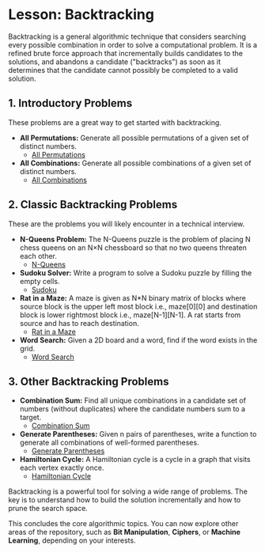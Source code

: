 
# Lesson: Backtracking

Backtracking is a general algorithmic technique that considers searching every possible combination in order to solve a computational problem. It is a refined brute force approach that incrementally builds candidates to the solutions, and abandons a candidate ("backtracks") as soon as it determines that the candidate cannot possibly be completed to a valid solution.

## 1. Introductory Problems

These problems are a great way to get started with backtracking.

*   **All Permutations:** Generate all possible permutations of a given set of distinct numbers.
    *   [All Permutations](all_permutations.py)
*   **All Combinations:** Generate all possible combinations of a given set of distinct numbers.
    *   [All Combinations](all_combinations.py)

## 2. Classic Backtracking Problems

These are the problems you will likely encounter in a technical interview.

*   **N-Queens Problem:** The N-Queens puzzle is the problem of placing N chess queens on an N×N chessboard so that no two queens threaten each other.
    *   [N-Queens](n_queens.py)
*   **Sudoku Solver:** Write a program to solve a Sudoku puzzle by filling the empty cells.
    *   [Sudoku](sudoku.py)
*   **Rat in a Maze:** A maze is given as N*N binary matrix of blocks where source block is the upper left most block i.e., maze[0][0] and destination block is lower rightmost block i.e., maze[N-1][N-1]. A rat starts from source and has to reach destination.
    *   [Rat in a Maze](rat_in_maze.py)
*   **Word Search:** Given a 2D board and a word, find if the word exists in the grid.
    *   [Word Search](word_search.py)

## 3. Other Backtracking Problems

*   **Combination Sum:** Find all unique combinations in a candidate set of numbers (without duplicates) where the candidate numbers sum to a target.
    *   [Combination Sum](combination_sum.py)
*   **Generate Parentheses:** Given n pairs of parentheses, write a function to generate all combinations of well-formed parentheses.
    *   [Generate Parentheses](generate_parentheses.py)
*   **Hamiltonian Cycle:** A Hamiltonian cycle is a cycle in a graph that visits each vertex exactly once.
    *   [Hamiltonian Cycle](hamiltonian_cycle.py)

Backtracking is a powerful tool for solving a wide range of problems. The key is to understand how to build the solution incrementally and how to prune the search space.

This concludes the core algorithmic topics. You can now explore other areas of the repository, such as **Bit Manipulation**, **Ciphers**, or **Machine Learning**, depending on your interests.
